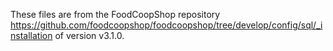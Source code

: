 These files are from the FoodCoopShop repository https://github.com/foodcoopshop/foodcoopshop/tree/develop/config/sql/_installation of version v3.1.0.

